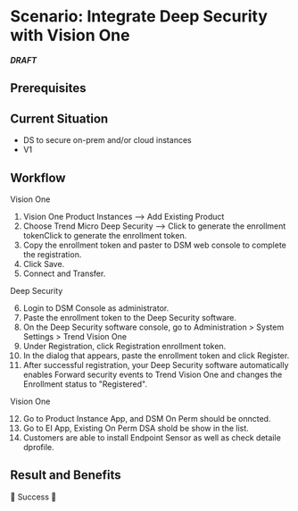 # Scenario: Integrate Deep Security with Vision One

***DRAFT***

## Prerequisites

## Current Situation

- DS to secure on-prem and/or cloud instances
- V1

## Workflow

Vision One

1. Vision One Product Instances --> Add Existing Product
2. Choose Trend Micro Deep Security --> Click to generate the enrollment tokenClick to generate the enrollment token. 
3. Copy the enrollment token and paster to DSM web console to complete the registration.
4. Click Save.
5. Connect and Transfer.

Deep Security

6. Login to DSM Console as administrator.
7. Paste the enrollment token to the Deep Security software.
8. On the Deep Security software console, go to Administration > System Settings > Trend Vision One
9. Under Registration, click Registration enrollment token.
10. In the dialog that appears, paste the enrollment token and click Register.
11. After successful registration, your Deep Security software automatically enables Forward security events to Trend Vision One and changes the Enrollment status to "Registered".

Vision One

12. Go to Product Instance App, and DSM On Perm should be onncted.
13. Go to EI App, Existing On Perm DSA shold be show in the list.
14. Customers are able to install Endpoint Sensor as well as check detaile dprofile.

## Result and Benefits


🎉 Success 🎉
